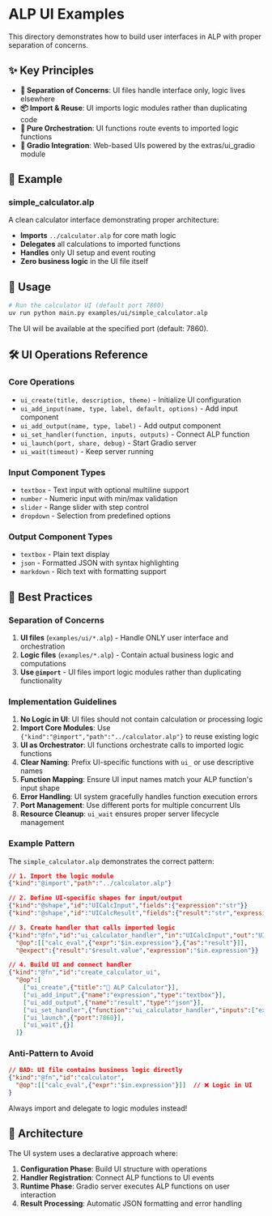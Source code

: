 # ALP UI Examples

This directory demonstrates how to build user interfaces in ALP with proper separation of concerns.

## ✨ Key Principles

- **🎯 Separation of Concerns**: UI files handle interface only, logic lives elsewhere
- **📦 Import & Reuse**: UI imports logic modules rather than duplicating code
- **🔌 Pure Orchestration**: UI functions route events to imported logic functions
- **📱 Gradio Integration**: Web-based UIs powered by the extras/ui_gradio module

## 📁 Example

### simple_calculator.alp
A clean calculator interface demonstrating proper architecture:
- **Imports** `../calculator.alp` for core math logic
- **Delegates** all calculations to imported functions
- **Handles** only UI setup and event routing
- **Zero business logic** in the UI file itself

## 🚀 Usage

```bash
# Run the calculator UI (default port 7860)
uv run python main.py examples/ui/simple_calculator.alp
```

The UI will be available at the specified port (default: 7860).

## 🛠 UI Operations Reference

### Core Operations
- `ui_create(title, description, theme)` - Initialize UI configuration
- `ui_add_input(name, type, label, default, options)` - Add input component
- `ui_add_output(name, type, label)` - Add output component  
- `ui_set_handler(function, inputs, outputs)` - Connect ALP function
- `ui_launch(port, share, debug)` - Start Gradio server
- `ui_wait(timeout)` - Keep server running

### Input Component Types
- `textbox` - Text input with optional multiline support
- `number` - Numeric input with min/max validation
- `slider` - Range slider with step control
- `dropdown` - Selection from predefined options

### Output Component Types  
- `textbox` - Plain text display
- `json` - Formatted JSON with syntax highlighting
- `markdown` - Rich text with formatting support

## 🎯 Best Practices

### Separation of Concerns
1. **UI files** (`examples/ui/*.alp`) - Handle ONLY user interface and orchestration
2. **Logic files** (`examples/*.alp`) - Contain actual business logic and computations  
3. **Use `@import`** - UI files import logic modules rather than duplicating functionality

### Implementation Guidelines
1. **No Logic in UI**: UI files should not contain calculation or processing logic
2. **Import Core Modules**: Use `{"kind":"@import","path":"../calculator.alp"}` to reuse existing logic
3. **UI as Orchestrator**: UI functions orchestrate calls to imported logic functions
4. **Clear Naming**: Prefix UI-specific functions with `ui_` or use descriptive names
5. **Function Mapping**: Ensure UI input names match your ALP function's input shape
6. **Error Handling**: UI system gracefully handles function execution errors
7. **Port Management**: Use different ports for multiple concurrent UIs
8. **Resource Cleanup**: `ui_wait` ensures proper server lifecycle management

### Example Pattern

The `simple_calculator.alp` demonstrates the correct pattern:

```json
// 1. Import the logic module
{"kind":"@import","path":"../calculator.alp"}

// 2. Define UI-specific shapes for input/output
{"kind":"@shape","id":"UICalcInput","fields":{"expression":"str"}}
{"kind":"@shape","id":"UICalcResult","fields":{"result":"str","expression":"str"}}

// 3. Create handler that calls imported logic
{"kind":"@fn","id":"ui_calculator_handler","in":"UICalcInput","out":"UICalcResult",
  "@op":[["calc_eval",{"expr":"$in.expression"},{"as":"result"}]],
  "@expect":{"result":"$result.value","expression":"$in.expression"}}

// 4. Build UI and connect handler
{"kind":"@fn","id":"create_calculator_ui",
  "@op":[
    ["ui_create",{"title":"🧮 ALP Calculator"}],
    ["ui_add_input",{"name":"expression","type":"textbox"}],
    ["ui_add_output",{"name":"result","type":"json"}],
    ["ui_set_handler",{"function":"ui_calculator_handler","inputs":["expression"],"outputs":["result"]}],
    ["ui_launch",{"port":7860}],
    ["ui_wait",{}]
  ]}
```

### Anti-Pattern to Avoid

```json
// BAD: UI file contains business logic directly
{"kind":"@fn","id":"calculator",
  "@op":[["calc_eval",{"expr":"$in.expression"}]]  // ❌ Logic in UI
}
```

Always import and delegate to logic modules instead!

## 🔧 Architecture

The UI system uses a declarative approach where:
1. **Configuration Phase**: Build UI structure with operations
2. **Handler Registration**: Connect ALP functions to UI events  
3. **Runtime Phase**: Gradio server executes ALP functions on user interaction
4. **Result Processing**: Automatic JSON formatting and error handling